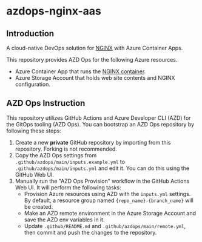 # azdops-nginx-aas

## Introduction

A cloud-native DevOps solution for [NGINX] with Azure Container Apps.

This repository provides AZD Ops for the following Azure resources.

- Azure Container App that runs the [NGINX container].
- Azure Storage Account that holds web site contents and NGINX configuration.

[NGINX]: https://nginx.org/en/
[NGINX container]: https://hub.docker.com/_/nginx

## AZD Ops Instruction

This repository utilizes GitHub Actions and Azure Developer CLI (AZD) for the GitOps tooling (AZD Ops).
You can bootstrap an AZD Ops repository by following these steps:

1. Create a new **private** GitHub repository by importing from this repository. Forking is not recommended.
2. Copy the AZD Ops settings from `.github/azdops/main/inputs.example.yml` to `.github/azdops/main/inputs.yml` and edit it. You can do this using the GitHub Web UI.
3. Manually run the "AZD Ops Provision" workflow in the GitHub Actions Web UI. It will perform the following tasks:
    - Provision Azure resources using AZD with the `inputs.yml` settings. By default, a resource group named `{repo_name}-{branch_name}` will be created.
    - Make an AZD remote environment in the Azure Storage Account and save the AZD env variables in it.
    - Update `.github/README.md` and `.github/azdops/main/remote.yml`, then commit and push the changes to the repository.